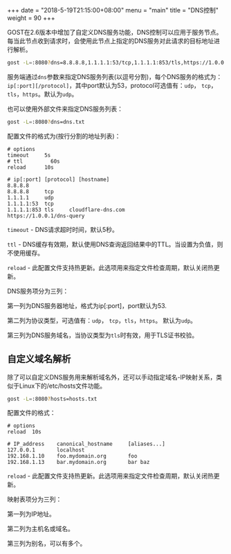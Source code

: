 +++
date = "2018-5-19T21:15:00+08:00"
menu = "main"
title = "DNS控制"
weight = 90
+++

GOST在2.6版本中增加了自定义DNS服务功能，DNS控制可以应用于服务节点。每当此节点收到请求时，会使用此节点上指定的DNS服务对此请求的目标地址进行解析。

```bash
gost -L=:8080?dns=8.8.8.8,1.1.1.1:53/tcp,1.1.1.1:853/tls,https://1.0.0.1/dns-query
```

服务端通过`dns`参数来指定DNS服务列表(以逗号分割)，每个DNS服务的格式为：`ip[:port][/protocol]`，其中port默认为53，protocol可选值有：`udp`， `tcp`，`tls`，`https`。默认为`udp`。

也可以使用外部文件来指定DNS服务列表：

```bash
gost -L=:8080?dns=dns.txt
```

配置文件的格式为(按行分割的地址列表)：

```text
# options
timeout     5s
# ttl         60s
reload      10s

# ip[:port] [protocol] [hostname]
8.8.8.8
8.8.8.8     tcp
1.1.1.1     udp
1.1.1.1:53  tcp
1.1.1.1:853 tls     cloudflare-dns.com
https://1.0.0.1/dns-query
```

`timeout` - DNS请求超时时间，默认5秒。

`ttl` - DNS缓存有效期，默认使用DNS查询返回结果中的TTL。当设置为负值，则不使用缓存。

`reload` - 此配置文件支持热更新。此选项用来指定文件检查周期，默认关闭热更新。

DNS服务项分为三列：

第一列为DNS服务器地址，格式为ip[:port]，port默认为53.

第二列为协议类型，可选值有：`udp`， `tcp`，`tls`，`https`。 默认为`udp`。

第三列为DNS服务域名，当协议类型为`tls`时有效，用于TLS证书校验。

## 自定义域名解析

除了可以自定义DNS服务用来解析域名外，还可以手动指定域名-IP映射关系，类似于Linux下的/etc/hosts文件功能。

```bash
gost -L=:8080?hosts=hosts.txt
```

配置文件的格式：

```text
# options
reload  10s

# IP_address    canonical_hostname     [aliases...]
127.0.0.1       localhost
192.168.1.10    foo.mydomain.org       foo
192.168.1.13    bar.mydomain.org       bar baz
```

`reload` - 此配置文件支持热更新。此选项用来指定文件检查周期，默认关闭热更新。

映射表项分为三列：

第一列为IP地址。

第二列为主机名或域名。

第三列为别名，可以有多个。